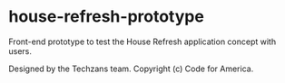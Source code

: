 house-refresh-prototype
=======================

Front-end prototype to test the House Refresh application concept with users. 

Designed by the Techzans team. Copyright (c) Code for America. 